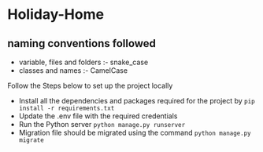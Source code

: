 # Holiday-Home

## naming conventions followed
* variable, files and folders :- snake_case
* classes and names :- CamelCase

Follow the Steps below to set up the project locally

* Install all the dependencies and packages required for the project by `pip install -r requirements.txt`
* Update the .env file with the required credentials 
* Run the Python server `python manage.py runserver`
* Migration file should be migrated using the command `python manage.py migrate`
